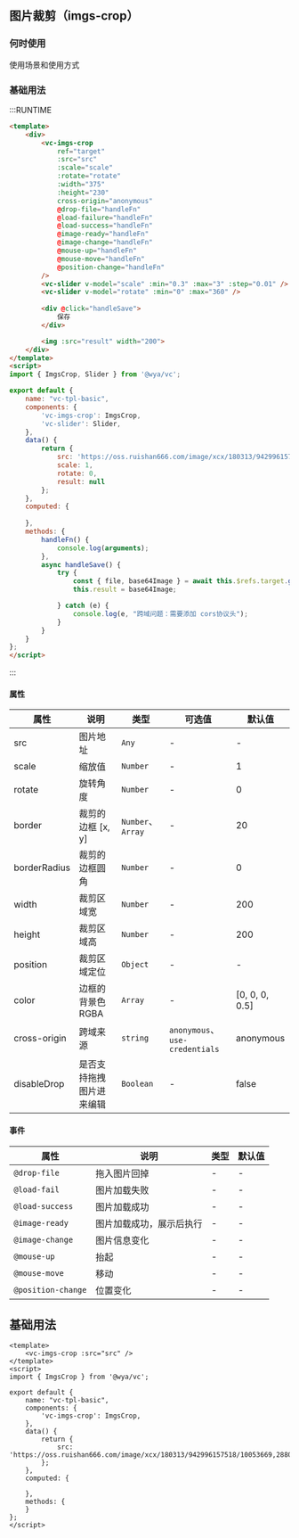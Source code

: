 ## 图片裁剪（imgs-crop）

### 何时使用

使用场景和使用方式

### 基础用法


:::RUNTIME
```html
<template>
	<div>
		<vc-imgs-crop 
			ref="target"
			:src="src" 
			:scale="scale" 
			:rotate="rotate" 
			:width="375"
			:height="230"
			cross-origin="anonymous"
			@drop-file="handleFn"
			@load-failure="handleFn"
			@load-success="handleFn"
			@image-ready="handleFn"
			@image-change="handleFn"
			@mouse-up="handleFn"
			@mouse-move="handleFn"
			@position-change="handleFn"
		/>
		<vc-slider v-model="scale" :min="0.3" :max="3" :step="0.01" />
		<vc-slider v-model="rotate" :min="0" :max="360" />
		
		<div @click="handleSave">
			保存
		</div>

		<img :src="result" width="200">
	</div>
</template>
<script>
import { ImgsCrop, Slider } from '@wya/vc';

export default {
	name: "vc-tpl-basic",
	components: {
		'vc-imgs-crop': ImgsCrop,
		'vc-slider': Slider,
	},
	data() {
		return {
			src: 'https://oss.ruishan666.com/image/xcx/180313/942996157518/10053669,2880,1800.jpg',
			scale: 1,
			rotate: 0,
			result: null
		};
	},
	computed: {
		
	},
	methods: {
		handleFn() {
			console.log(arguments);
		},
		async handleSave() {
			try {
				const { file, base64Image } = await this.$refs.target.getImage();
				this.result = base64Image;

			} catch (e) {
				console.log(e, "跨域问题：需要添加 cors协议头");
			}
		}
	}
};
</script>

```
:::


#### 属性

属性 | 说明 | 类型  | 可选值 | 默认值
---|---|---|---|---
src | 图片地址 | `Any` | - | -
scale | 缩放值 | `Number` | - | 1
rotate | 旋转角度 | `Number` | - | 0
border | 裁剪的边框 [x, y] | `Number`、 `Array` | - | 20
borderRadius | 裁剪的边框圆角 | `Number` | - | 0
width | 裁剪区域宽 | `Number` | - | 200
height | 裁剪区域高 | `Number` | - | 200
position | 裁剪区域定位 | `Object` | - | -
color | 边框的背景色RGBA | `Array` | - | [0, 0, 0, 0.5]
cross-origin | 跨域来源 | `string` | `anonymous`、 `use-credentials` | anonymous
disableDrop | 是否支持拖拽图片进来编辑 | `Boolean` | - | false


#### 事件

属性 | 说明 | 类型 | 默认值
---|---|---|---
`@drop-file` | 拖入图片回掉 | - | -
`@load-fail` | 图片加载失败 | - | -
`@load-success` | 图片加载成功 | - | -
`@image-ready` | 图片加载成功，展示后执行 | - | -
`@image-change` | 图片信息变化 | - | -
`@mouse-up` | 抬起 | - | -
`@mouse-move` | 移动 | - | -
`@position-change` | 位置变化 | - | -


## 基础用法

```vue
<template>
	<vc-imgs-crop :src="src" />
</template>
<script>
import { ImgsCrop } from '@wya/vc';

export default {
	name: "vc-tpl-basic",
	components: {
		'vc-imgs-crop': ImgsCrop,
	},
	data() {
		return {
			src: 'https://oss.ruishan666.com/image/xcx/180313/942996157518/10053669,2880,1800.jpg',
		};
	},
	computed: {
		
	},
	methods: {
	}
};
</script>

```